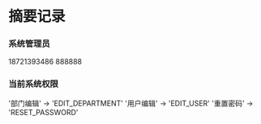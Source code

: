 # 摘要记录

### 系统管理员

18721393486 888888

### 当前系统权限

'部门编辑' -> 'EDIT_DEPARTMENT'
'用户编辑' -> 'EDIT_USER'
'重置密码' -> 'RESET_PASSWORD'
